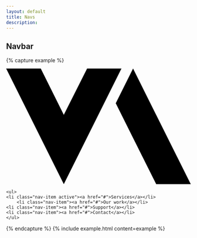 ```yaml
---
layout: default
title: Navs
description:
---
```


## Navbar

{% capture example %}
<nav class="navbar sticky">
  <a href="/">
    <svg width="100%" height="100%" viewBox="0 0 1505 941" version="1.1" xmlns="http://www.w3.org/2000/svg" xmlns:xlink="http://www.w3.org/1999/xlink" xml:space="preserve" xmlns:serif="http://www.serif.com/" style="fill-rule:evenodd;clip-rule:evenodd;stroke-linejoin:round;stroke-miterlimit:1.41421;">
      <g transform="matrix(4.16667,0,0,4.16667,659.662,940.158)">
          <path d="M0,-225.638L67.177,-225.638L-45.575,0L-158.319,-225.638L-90.629,-225.638L-45.575,-135.256L0,-225.638Z" style="fill-rule:nonzero;"/>
      </g>
      <g transform="matrix(4.16667,0,0,4.16667,1175.46,657.575)">
          <path d="M0,-89.999L-33.925,-157.818L-67.773,-90.04L-33.817,-22.264L11.317,67.819L78.944,67.819L0,-89.999Z" style="fill-rule:nonzero;"/>
      </g>
    </svg>
  </a>

	<ul>
    <li class="nav-item active"><a href="#">Services</a></li>
		<li class="nav-item"><a href="#">Our work</a></li>
    <li class="nav-item"><a href="#">Support</a></li>
    <li class="nav-item"><a href="#">Contact</a></li>
	</ul>
</nav>
{% endcapture %}
{% include example.html content=example %}
